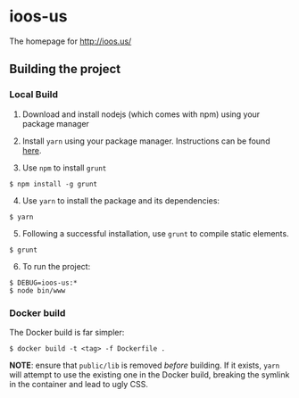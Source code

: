 # ioos-us
The homepage for http://ioos.us/

## Building the project

### Local Build

1. Download and install nodejs (which comes with npm) using your package manager
2. Install `yarn` using your package manager. Instructions can be found [here](https://legacy.yarnpkg.com/en/docs/install/).

3. Use `npm` to install `grunt`

```
$ npm install -g grunt
```

4. Use `yarn` to install the package and its dependencies:

```
$ yarn
```

5. Following a successful installation, use `grunt` to compile static elements.

```
$ grunt
```

6. To run the project:

```
$ DEBUG=ioos-us:*
$ node bin/www
```

### Docker build

The Docker build is far simpler:

```
$ docker build -t <tag> -f Dockerfile .
```

__NOTE__: ensure that `public/lib` is removed *before* building. If it exists,
`yarn` will attempt to use the existing one in the Docker build, breaking the symlink
in the container and lead to ugly CSS.
